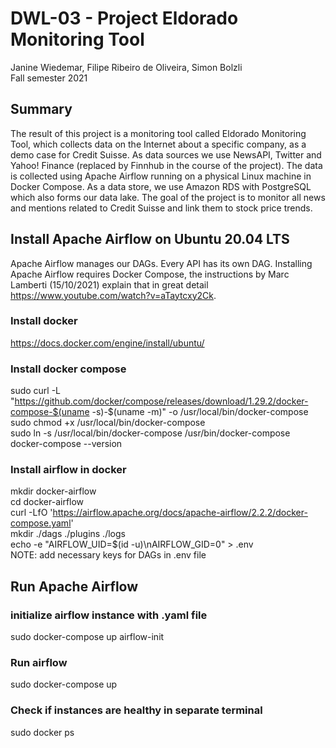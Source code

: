 # DWL-03 - Project Eldorado Monitoring Tool
Janine Wiedemar, Filipe Ribeiro de Oliveira, Simon Bolzli  
Fall semester 2021

## Summary
The result of this project is a monitoring tool called Eldorado Monitoring Tool, which collects data on the Internet about a specific company, as a demo case for Credit Suisse. As data sources we use NewsAPI, Twitter and Yahoo! Finance (replaced by Finnhub in the course of the project). The data is collected using Apache Airflow running on a physical Linux machine in Docker Compose. As a data store, we use Amazon RDS with PostgreSQL which also forms our data lake. The goal of the project is to monitor all news and mentions related to Credit Suisse and link them to stock price trends.

## Install Apache Airflow on Ubuntu 20.04 LTS
Apache Airflow manages our DAGs. Every API has its own DAG. Installing Apache Airflow requires Docker Compose, the instructions by Marc Lamberti (15/10/2021) explain that in great detail https://www.youtube.com/watch?v=aTaytcxy2Ck.

### Install docker
https://docs.docker.com/engine/install/ubuntu/

### Install docker compose
sudo curl -L "https://github.com/docker/compose/releases/download/1.29.2/docker-compose-$(uname -s)-$(uname -m)" -o /usr/local/bin/docker-compose  
sudo chmod +x /usr/local/bin/docker-compose  
sudo ln -s /usr/local/bin/docker-compose /usr/bin/docker-compose  
docker-compose --version  

### Install airflow in docker
mkdir docker-airflow  
cd docker-airflow  
curl -LfO 'https://airflow.apache.org/docs/apache-airflow/2.2.2/docker-compose.yaml'  
mkdir ./dags ./plugins ./logs  
echo -e "AIRFLOW_UID=$(id -u)\nAIRFLOW_GID=0" > .env  
NOTE: add necessary keys for DAGs in .env file

## Run Apache Airflow
### initialize airflow instance with .yaml file  
sudo docker-compose up airflow-init  

### Run airflow
sudo docker-compose up  

### Check if instances are healthy in separate terminal
sudo docker ps  
